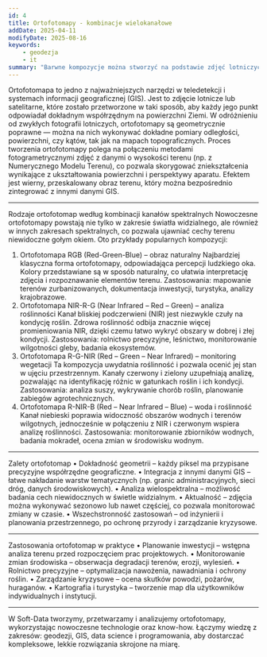 ```yaml
---
id: 4
title: Ortofotomapy - kombinacje wielokanałowe
addDate: 2025-04-11
modifyDate: 2025-08-16
keywords:
    - geodezja
    - it
summary: "Barwne kompozycje można stworzyć na podstawie zdjęć lotniczych RGB+NIR? Jakie są zastosowania bliskiej podczerwieni w fotogrametrii?"
---
```


Ortofotomapa to jedno z najważniejszych narzędzi w teledetekcji i systemach informacji geograficznej (GIS). Jest to zdjęcie lotnicze lub satelitarne, które zostało przetworzone w taki sposób, aby każdy jego punkt odpowiadał dokładnym współrzędnym na powierzchni Ziemi. W odróżnieniu od zwykłych fotografii lotniczych, ortofotomapy są geometrycznie poprawne — można na nich wykonywać dokładne pomiary odległości, powierzchni, czy kątów, tak jak na mapach topograficznych.
Proces tworzenia ortofotomapy polega na połączeniu metodami fotogrametrycznymi zdjęć  z danymi o wysokości terenu (np. z Numerycznego Modelu Terenu), co pozwala skorygować zniekształcenia wynikające z ukształtowania powierzchni i perspektywy aparatu. Efektem jest wierny, przeskalowany obraz terenu, który można bezpośrednio zintegrować z innymi danymi GIS.
________________________________________
Rodzaje ortofotomap według kombinacji kanałów spektralnych
Nowoczesne ortofotomapy powstają nie tylko w zakresie światła widzialnego, ale również w innych zakresach spektralnych, co pozwala ujawniać cechy terenu niewidoczne gołym okiem. Oto przykłady popularnych kompozycji:
1. Ortofotomapa RGB (Red-Green-Blue) – obraz naturalny
Najbardziej klasyczna forma ortofotomapy, odpowiadająca percepcji ludzkiego oka. Kolory przedstawiane są w sposób naturalny, co ułatwia interpretację zdjęcia i rozpoznawanie elementów terenu.
Zastosowania: mapowanie terenów zurbanizowanych, dokumentacja inwestycji, turystyka, analizy krajobrazowe.
2. Ortofotomapa NIR-R-G (Near Infrared – Red – Green) – analiza roślinności
Kanał bliskiej podczerwieni (NIR) jest niezwykle czuły na kondycję roślin. Zdrowa roślinność odbija znacznie więcej promieniowania NIR, dzięki czemu łatwo wykryć obszary w dobrej i złej kondycji.
Zastosowania: rolnictwo precyzyjne, leśnictwo, monitorowanie wilgotności gleby, badania ekosystemów.
3. Ortofotomapa R-G-NIR (Red – Green – Near Infrared) – monitoring wegetacji
Ta kompozycja uwydatnia roślinność i pozwala ocenić jej stan w ujęciu przestrzennym. Kanały czerwony i zielony uzupełniają analizę, pozwalając na identyfikację różnic w gatunkach roślin i ich kondycji.
Zastosowania: analiza suszy, wykrywanie chorób roślin, planowanie zabiegów agrotechnicznych.
4. Ortofotomapa R-NIR-B (Red – Near Infrared – Blue) – woda i roślinność
Kanał niebieski poprawia widoczność obszarów wodnych i terenów wilgotnych, jednocześnie w połączeniu z NIR i czerwonym wspiera analizę roślinności.
Zastosowania: monitorowanie zbiorników wodnych, badania mokradeł, ocena zmian w środowisku wodnym.
________________________________________
Zalety ortofotomap
•	Dokładność geometrii – każdy piksel ma przypisane precyzyjne współrzędne geograficzne.
•	Integracja z innymi danymi GIS – łatwe nakładanie warstw tematycznych (np. granic administracyjnych, sieci dróg, danych środowiskowych).
•	Analiza wielospektralna – możliwość badania cech niewidocznych w świetle widzialnym.
•	Aktualność – zdjęcia można wykonywać sezonowo lub nawet częściej, co pozwala monitorować zmiany w czasie.
•	Wszechstronność zastosowań – od inżynierii i planowania przestrzennego, po ochronę przyrody i zarządzanie kryzysowe.
________________________________________
Zastosowania ortofotomap w praktyce
•	Planowanie inwestycji – wstępna analiza terenu przed rozpoczęciem prac projektowych.
•	Monitorowanie zmian środowiska – obserwacja degradacji terenów, erozji, wylesień.
•	Rolnictwo precyzyjne – optymalizacja nawożenia, nawadniania i ochrony roślin.
•	Zarządzanie kryzysowe – ocena skutków powodzi, pożarów, huraganów.
•	Kartografia i turystyka – tworzenie map dla użytkowników indywidualnych i instytucji.
________________________________________


W Soft-Data tworzymy, przetwarzamy i analizujemy ortofotomapy, wykorzystając nowoczesne technologie oraz know-how. Łączymy wiedzę z zakresów: geodezji, GIS, data science i programowania, aby dostarczać kompleksowe, lekkie rozwiązania skrojone na miarę.

